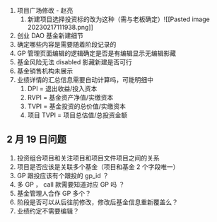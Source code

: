 1. 项目广场修改 - 赵亮
	1. 新建项目选择投资标的改为这种（需与老板确定）![[Pasted image 20230217111938.png]]
3. 创业 DAO 基金新建细节
4. 确定哪些内容是需要随着阶段记录的
5. GP 管理页面编辑的逻辑确定是否是有编辑显示无编辑影藏
6. 基金风险无法 disabled 影藏新建是否可行
7. 基金销售机构未展示
8. 业绩详情的汇总信息需要自动计算吗，可能明细中
	1. DPI = 退出收益/投入资本
	2. RVPI = 基金资产净值/实缴资本
	3. TVPI = 基金投资的总价值/实缴资本
	4. 项目 TVPI = 项目总估值/总投资金额

## 2 月 19 日问题
1. 投资组合项目和关注项目和项目文件项目之间的关系
2. 项目是否应该是关联多个基金（项目和基金 2 个字段唯一）
3. GP 跟投应该有个跟投的 gp_id ？
4. 多 GP ， call 款需要知道对应 GP 吗 ？
5. 基金管理人合作 GP 多个？
6. 阶段是否可以从后往前修改，修改后基金信息重新覆盖么？
7. 业绩约定不需要编辑？
